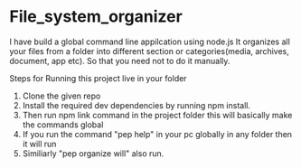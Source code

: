 # File_system_organizer
I have build a global command line appilcation using node.js
It organizes all your files from a folder into different section or categories(media, archives, document, app etc).
So that you need not to do it manually.

Steps for Running this project live in your folder
1. Clone the given repo 
2. Install the required dev dependencies by running npm install.
4. Then run npm link command in the project folder this will basically make the commands global 
5. If you run the command "pep help" in your pc globally in any folder then it will run
6. Similiarly "pep organize will" also run. 
